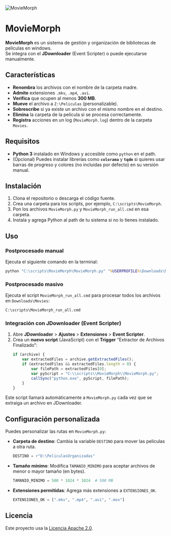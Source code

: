 ![MovieMorph](https://github.com/user-attachments/assets/682da312-ea00-40e9-85bd-c17cb0f7bb1a)

# MovieMorph

**MovieMorph** es un sistema de gestión y organización de bibliotecas de películas en windows.  
Se integra con el **JDownloader** (Event Scripter) o puede ejecutarse manualmente.

## Características

- **Renombra** los archivos con el nombre de la carpeta madre.
- **Admite** extensiones `.mkv`, `.mp4`, `.avi`.
- **Verifica** que ocupen al menos **300 MB**.
- **Mueve** el archivo a `Z:\Peliculas` (personalizable).
- **Sobrescribe** si ya existe un archivo con el mismo nombre en el destino.
- **Elimina** la carpeta de la película si se procesa correctamente.
- **Registra** acciones en un log (`MovieMorph.log`) dentro de la carpeta `Movies`.

## Requisitos

- **Python 3** instalado en Windows y accesible como `python` en el path.
- (Opcional) Puedes instalar librerías como **`colorama`** y **`tqdm`** si quieres usar barras de progreso y colores (no incluidas por defecto) en su versión manual.

## Instalación

1. Clona el repositorio o descarga el código fuente.
2. Crea una carpeta para los scripts, por ejemplo, `C:\scripts\MovieMorph`.
3. Pon los archivos `MovieMorph.py` y `MovieMorph_run_all.cmd` en esa carpeta.
4. Instala y agrega Python al path de tu sistema si no lo tienes instalado.

## Uso

### Postprocesado manual
Ejecuta el siguiente comando en la terminal:
```cmd
python "C:\scripts\MovieMorph\MovieMorph.py" "%USERPROFILE%\Downloads\Movies\CarpetaDePelicula\archivo.mkv"
```

### Postprocesado masivo
Ejecuta el script `MovieMorph_run_all.cmd` para procesar todos los archivos en `Downloads\Movies`:
```cmd
C:\scripts\MovieMorph_run_all.cmd
```

### Integración con JDownloader (Event Scripter)

1. Abre **JDownloader** > **Ajustes** > **Extensiones** > **Event Scripter**.
2. Crea un **nuevo script** (JavaScript) con el **Trigger** “Extractor de Archivos Finalizado”:
   ```javascript
   if (archive) {
       var extractedFiles = archive.getExtractedFiles();
       if (extractedFiles && extractedFiles.length > 0) {
           var filePath = extractedFiles[0];
           var pyScript = "C:\\scripts\\MovieMorph\\MovieMorph.py";
           callSync("python.exe", pyScript, filePath);
       }
   }
   ```

Este script llamará automáticamente a `MovieMorph.py` cada vez que se extraiga un archivo en JDownloader.

## Configuración personalizada

Puedes personalizar las rutas en `MovieMorph.py`:

- **Carpeta de destino**:
  Cambia la variable `DESTINO` para mover las películas a otra ruta.
  ```python
  DESTINO = r"D:\PeliculasOrganizadas"
  ```

- **Tamaño mínimo**:
  Modifica `TAMANIO_MINIMO` para aceptar archivos de menor o mayor tamaño (en bytes).
  ```python
  TAMANIO_MINIMO = 500 * 1024 * 1024  # 500 MB
  ```

- **Extensiones permitidas**:
  Agrega más extensiones a `EXTENSIONES_OK`.
  ```python
  EXTENSIONES_OK = [".mkv", ".mp4", ".avi", ".mov"]
  ```

## Licencia

Este proyecto usa la [Licencia Apache 2.0](LICENSE).
